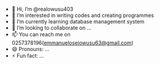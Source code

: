 - 👋 Hi, I’m @realowusu403
- 👀 I’m interested in writing codes and creating programmes 
- 🌱 I’m currently learning database management system 
- 💞️ I’m looking to collaborate on ...
- 📫 You can reach me on 0257378196(emmanueloseiowusu63@gmail.com)
- 😄 Pronouns: ...
- ⚡ Fun fact: ...

<!---
realowusu403/realowusu403 is a ✨ special ✨ repository because its `README.md` (this file) appears on your GitHub profile.
You can click the Preview link to take a look at your changes.
--->
